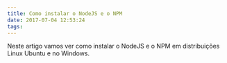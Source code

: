 ```yaml
---
title: Como instalar o NodeJS e o NPM
date: 2017-07-04 12:53:24
tags:
---
```


Neste artigo vamos ver como instalar o NodeJS e o NPM em distribuições Linux Ubuntu e no Windows.

